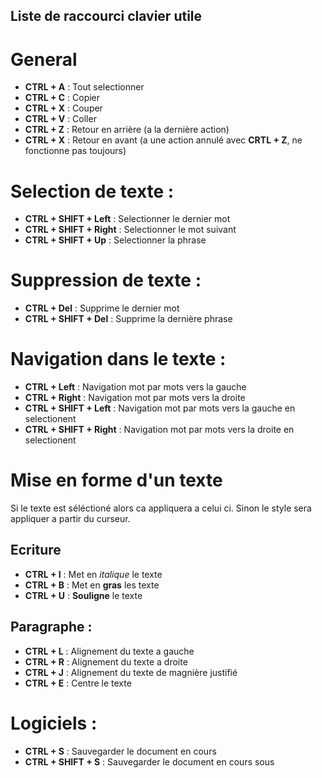 ## Liste de raccourci clavier utile 

# General 
- **CTRL + A** : Tout selectionner
- **CTRL + C** : Copier
- **CTRL + X** : Couper
- **CTRL + V** : Coller
- **CTRL + Z** : Retour en arrière (a la dernière action)
- **CTRL + X** : Retour en avant (a une action annulé avec **CRTL + Z**, ne fonctionne pas toujours)

# Selection de texte :
- **CTRL + SHIFT + Left** : Selectionner le dernier mot
- **CTRL + SHIFT + Right** : Selectionner le mot suivant
- **CTRL + SHIFT + Up** : Selectionner la phrase

# Suppression de texte :
- **CTRL + Del** : Supprime le dernier mot 
- **CTRL + SHIFT + Del** : Supprime la dernière phrase

# Navigation dans le texte :
- **CTRL + Left** : Navigation mot par mots vers la gauche  
- **CTRL + Right** : Navigation mot par mots vers la droite
- **CTRL + SHIFT + Left** : Navigation mot par mots vers la gauche en selectionent 
- **CTRL + SHIFT + Right** : Navigation mot par mots vers la droite en selectionent

# Mise en forme d'un texte
Si le texte est séléctioné alors ca appliquera a celui ci. Sinon le style sera appliquer a partir du curseur.
## Ecriture
- **CTRL + I** : Met en *italique* le texte
- **CTRL + B** : Met en **gras** les texte
- **CTRL + U** : __Souligne__ le texte
## Paragraphe : 
- **CTRL + L** : Alignement du texte a gauche
- **CTRL + R** : Alignement du texte a droite
- **CTRL + J** : Alignement du texte de magnière justifié
- **CTRL + E** : Centre le texte

# Logiciels :

- **CTRL + S** : Sauvegarder le document en cours
- **CTRL + SHIFT + S** : Sauvegarder le document en cours sous

